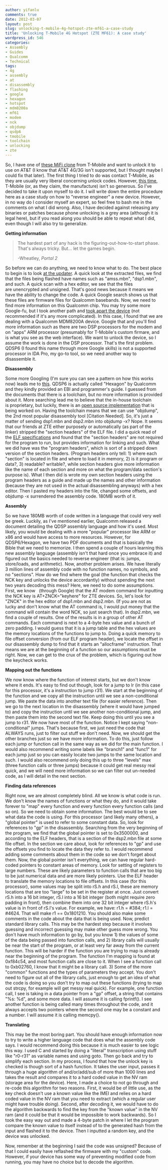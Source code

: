 ```yaml
---
author: yifanlu
comments: true
date: 2012-03-07
layout: post
slug: unlocking-t-mobile-4g-hotspot-zte-mf61-a-case-study
title: 'Unlocking T-Mobile 4G Hotspot (ZTE MF61): A case study'
wordpress_id: 546
categories:
- Assembly
- Guides
- Qualcomm
- Technical
tags:
- 4g
- assembly
- at
- disassembly
- flashing
- google
- hexagon
- hotspot
- mdm8200a
- mf61
- modem
- nck
- objdump
- qsdp6
- tmobile
- toolchain
- unlocking
- zte
---
```


So, I have one of [these MiFi clone](http://www.t-mobile.com/shop/Phones/cell-phone-detail.aspx?cell-phone=T-Mobile-4G-Mobile-HotSpot) from T-Mobile and want to unlock it to use on AT&T (I know that AT&T 4G/3G isn't supported, but I thought maybe I could fix that later). The first thing I tried to do was contact T-Mobile, as they are usually very liberal concerning unlock codes. However, [this time](http://support.t-mobile.com/thread/18034), T-Mobile (or, as they claim, the manufacture) isn't so generous. So I've decided to take it upon myself to do it. I will write down the entire procedure here as a case study on how to "reverse engineer" a new device. However, in no way do I consider myself an expert, so feel free to bash me in the comments on what I did wrong. Also, I have decided against releasing any binaries or patches because phone unlocking is a grey area (although it is legal here), but if you read along you should be able to repeat what I did, even though I will also try to generalize.<!-- more -->

**Getting information**


> The hardest part of any hack is the figuring-out-how-to-start phase. That's always tricky. But... let the games begin.
> 
> -Wheatley, _Portal 2_


So before we can do anything, we need to know what to do. The best place to begin is to look [at the updater](http://tmodc.hcac.com/T-Mobile4GMobileHotSpot/FirmwareMac/Mac.htm). A quick look at the extracted files, we find that the files being flashed have names such as "amss.mbn", "dsp1.mbn", and such. A quick scan with a hex editor, we see that the files are unencrypted and unsigned. That's good news because it means we have the ability to change the code. A quick Google search shows us that these files are firmware files for Qualcomm basebands. Now, we need to find more information on this Qualcomm chip. You may try some more Google-fu, but I took another path and [took apart the device](http://twitter.com/#!/yifanlu/statuses/160574621719080960) (not recommended if it's any more complicated). In this case, I found that we are dealing with a Qualcomm MDM8200A device. Google that and you'll find more information such as there are two DSP processors for the modem and on "apps" ARM processor (presumably for T-Mobile's custom firmare, and is what you see as the web interface). We want to unlock the device, so I assume the work is done in the DSP processor. That's the first problem. QDSP6 (I found this name through more Google skills) is not a supported processor in IDA Pro, my go-to tool, so we need another way to disassemble it.

**Disassembly**

Some more Googling (I'm sure you can see a pattern on how this works now) leads me to [this](https://developer.qualcomm.com/hexagon-processor). QDSP6 is actually called "Hexagon" by Qualcomm and they kindly provided an EBI and programmer's guide. I guessed from the documents that there is a toolchain, but no more information is provided about it. More searching lead me to believe that the in-house toolchain is proprietary, but luckily, there is an [open source implementation](https://www.codeaurora.org/patches/quic/hexagon/4.0/) that is being worked on. Having the toolchain means that we can use "objdump", the 2nd most popular disassembly tool [Citation Needed]. So, it's just a matter of sending dsp1.mbn and dsp2.mbn into objdump -x? Nope. It seems that our friends at ZTE either purposely or automatically (as part of the linker) stripped the "section headers" of the ELF file. I did a quick read of the [ELF specifications](http://www.skyfree.org/linux/references/ELF_Format.pdf) and found that the "section headers" are not required for the program to run, but provides information for linking and such. What we did have was the "program headers", which is sort of a stripped down version of the section headers. (Program headers only tell: 1) where each "section" is located in file and where to load it in memory, 2) is it program or data?, 3) readable? writable?, while section headers give more information like the name of each section and more on what the program/data section's purpose is). What I then did is wrote my own section headers using the program headers as a guide and made up the names and other information (because they are not used in the actual disassembling anyways) with a hex editor. Then I pasted my headers into the file, changed some offsets, and objdump -x surrendered the assembly code. 180MB worth of it.

**Assembly**

So we have 180MB worth of code written in a language that could very well be greek. Luckily, as I've mentioned earlier, Qualcomm released a document detailing the QDSP assembly language and how it's used. Most likely, you would be dealing with a more "popular" processor like ARM or x86 and would have access to more resources. However, for QDSP6/Hexagon, we have two PDF documents and that is basically the Bible that we need to memorize. I then spend a couple of hours learning this new assembly language (assembly isn't that hard once you embrace it) and figured out the basics needed to reverse engineer (that is: jumps, store/loads, and arithmetic). Now, another problem arises. We have literally 3 million lines of assembly code with no function names, no symbols, and no "sections". How do we find where the goal (the function that checks the NCK key and unlocks the device accordantly) without spending the next two years decoding this mess? Here, we need to do some assumptions. First, we know   (through Google) that the AT modem command for inputting the NCK key is AT+ZNCK="keyhere" for ZTE devices. So, let's look for "ZNCK" in the hex editor of dsp1.mbn and dsp2.mbn. (If you are not as lucky and don't know what the AT command is, I would put money that the command will contain the word NCK, so just search that). In dsp2.mbn, we find a couple of results. One of the results is in a group of other AT commands. Each command is next to a 4-byte hex value and a bunch of zero padding. I would guess that it is a jump table and the hex values are the memory locations of the functions to jump to. Doing a quick memory to file offset conversion (from our ELF program header), we locate the offset in our disassembly dump to find that it starts an "allocframe" instruction. That means we are at the beginning of a function so our assumptions must be right. Now, we can get to the crux of the problem, which is figuring out how the keycheck works.

**Mapping out the functions**

We now know where the function of interest starts, but we don't know where it ends. It's easy to find out though, look for a jump to lr (in this case for this processor, it's a instruction to jump r31). We start at the beginning of the function and we copy all the instruction until we see a non-conditional jump. We paste the data into another text file (for easier reference). Then we go to the next location in the disassembly (where it would have jumped to) and copy the instruction until we see another non-conditional jump, and then paste them into the second text file. Keep doing this until you see a jump to r31. We now have most of the function. Notice I kept saying "non-conditional" jumps. That's because first, we just need the code that ALWAYS runs, just to filter out stuff we don't need. Now, we should get the other branches just so we have more information. To do this, just follow each jump or function call in the same way as we did for the main function. I would also recommend writing some labels like "branch1" and "func1" for each jump just so you can easily locate two jumps to the same location and such. I would also recommend only doing this up to three "levels" max (three function calls or three jumps) because it could get real messy real quick, and we will need more information so we can filter out un-needed code, as I will detail in the next section.

**Finding data references**

Right now, we are almost completely blind. All we know is what code is run. We don't know the names of functions or what they do, and it would take forever to "map" every function and every function every function calls (and so on). So we need to obtain some information. The best would be to see what data the code is using. For this processor (and likely many others), a "global pointer" is used to refer to some constant data. So, look for references to "gp" in the disassembly. Searching from the very beginning of the program, we find that the global pointer is set to 0x3500000, and according to the ELF headers, that is a section of the dsp2.mbn file at some file offset. In the section we care about, look for references to "gp" and use the offsets you find to locate the data they refer to. I would recommend adding some comments about them in the code so we don't forget about them. Now, the global pointer isn't everything, we can have regular hard-coded pointers to constant areas of memory. Look for setting of registers to large numbers. These are likely parameters to function calls that are too big to be just numerical data and are more likely pointers. Use the ELF header to translate the memory locations to file offsets. In this case (for this processor), some values may be split into rS.h and rS.l, these are memory locations that are too "large" to be set in the register at once. Just convert rS.h into a 16 bit integer, rS.l into a 16 bit integer (both might require zero padding in front), then combine them into one 32 bit integer where rS.h's value is in front of rS.l's value. For example, we have: r1.h = #384; r1.l = #4624. That will make r1 == 0x1801210. You should also make some comments in the code about the data that is being used. Now, predict standard library calls. This may be the hardest step because it involves guessing and incorrect guessing may make other guess more wrong. You don't have much information to go by, but you know 1) the values of some of the data being passed into function calls, and 2) library calls will usually be near the start of the program, or at least very far away from the current function. This will be harder if the function you are trying to map is already near the beginning of the program. The function I'm mapping is found at 0xf84c54, and most function calls are close to it. When I see a function call to 0xb02760, I know that it might be a library call. 3) Some of the more "common" functions and the types of parameters they accept. You don't need to figure out all of the library calls, just enough to get an idea of what the code is doing so you don't try to map out these functions (trying to map out strcpy, for example will get messy real quick). For example, one function call, I see is taking in a data pointer from a "gp" offset, a string that contains "%s: %d", and some more data. I will assume it is calling fprintf(). I see another function is being called many times throughout the code, and it always accepts two pointers where the second one may be a constant and a number. I will assume it is calling memcpy().

**Translating**

This may be the most boring part. You should have enough information now to try to write a higher language code that does what the assembly code says. I would recommend doing this because it is much easier to see logic this way. I used C and started by doing a "literal" transcription using stuff like "r0-r31" as variable names and using goto. Then go back and try to simplify each section. In my process, I found that how the unlock key is checked is though sort of a hash function. It takes the user input, passes it through a huge algorithm of and/or/add/sub of more than 1000 lines and takes the result and compares it to a hard coded value in the NV ram (storage area for the device). Here, I made a choice to not go through and re-code this algorithm for two reasons. First, it would be of little use, as the key check doesn't use a known value like the IMEI and relies on a hard coded value in the NV ram that you need to extract (which a regular user might have trouble doing). Second, after decoding it, we would have to do the algorithm backwards to find the key from the "known value" in the NV ram (and it could be that it would be impossible to work backwards). So I took the easy way out and made a 4-byte patch in where I let the program compare the known value to itself instead of to the generated hash from the input and flashed it to the device. Then I inputted a random key, and the device was unlocked.

Now, remember at the beginning I said the code was unsigned? Because of that I could easily have reflashed the firmware with my "custom" code. However, if your device has some way of preventing modified code from running, you may have no choice but to decode the algorithm.
